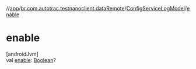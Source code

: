 //[app](../../../index.md)/[br.com.autotrac.testnanoclient.dataRemote](../index.md)/[ConfigServiceLogModel](index.md)/[enable](enable.md)

# enable

[androidJvm]\
val [enable](enable.md): [Boolean](https://kotlinlang.org/api/latest/jvm/stdlib/kotlin/-boolean/index.html)?
